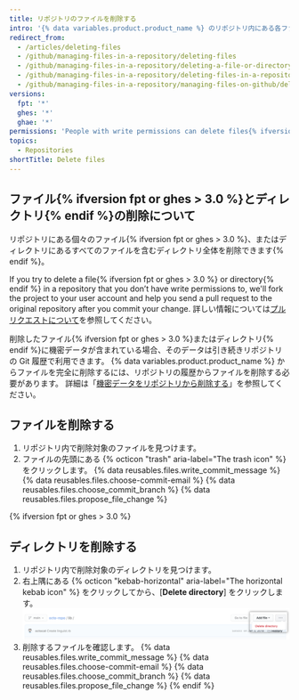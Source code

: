 ```yaml
---
title: リポジトリのファイルを削除する
intro: '{% data variables.product.product_name %} のリポジトリ内にある各ファイル{% ifversion fpt or ghes > 3.0 %}またはディレクトリ全体{% endif %}を削除できます。'
redirect_from:
  - /articles/deleting-files
  - /github/managing-files-in-a-repository/deleting-files
  - /github/managing-files-in-a-repository/deleting-a-file-or-directory
  - /github/managing-files-in-a-repository/deleting-files-in-a-repository
  - /github/managing-files-in-a-repository/managing-files-on-github/deleting-files-in-a-repository
versions:
  fpt: '*'
  ghes: '*'
  ghae: '*'
permissions: 'People with write permissions can delete files{% ifversion fpt or ghes > 3.0 %} or directories{% endif %} in a repository.'
topics:
  - Repositories
shortTitle: Delete files
---
```


## ファイル{% ifversion fpt or ghes > 3.0 %}とディレクトリ{% endif %}の削除について

リポジトリにある個々のファイル{% ifversion fpt or ghes > 3.0 %}、またはディレクトリにあるすべてのファイルを含むディレクトリ全体を削除できます{% endif %}。

If you try to delete a file{% ifversion fpt or ghes > 3.0 %} or directory{% endif %} in a repository that you don’t have write permissions to, we'll fork the project to your user account and help you send a pull request to the original repository after you commit your change. 詳しい情報については[プルリクエストについて](/github/collaborating-with-issues-and-pull-requests/about-pull-requests)を参照してください。

削除したファイル{% ifversion fpt or ghes > 3.0 %}またはディレクトリ{% endif %}に機密データが含まれている場合、そのデータは引き続きリポジトリの Git 履歴で利用できます。 {% data variables.product.product_name %} からファイルを完全に削除するには、リポジトリの履歴からファイルを削除する必要があります。 詳細は「[機密データをリポジトリから削除する](/github/authenticating-to-github/removing-sensitive-data-from-a-repository)」を参照してください。

## ファイルを削除する

1. リポジトリ内で削除対象のファイルを見つけます。
2. ファイルの先頭にある {% octicon "trash" aria-label="The trash icon" %}をクリックします。
{% data reusables.files.write_commit_message %}
{% data reusables.files.choose-commit-email %}
{% data reusables.files.choose_commit_branch %}
{% data reusables.files.propose_file_change %}

{% ifversion fpt or ghes > 3.0 %}
## ディレクトリを削除する

1. リポジトリ内で削除対象のディレクトリを見つけます。
1. 右上隅にある {% octicon "kebab-horizontal" aria-label="The horizontal kebab icon" %} をクリックしてから、[**Delete directory**] をクリックします。 ![ディレクトリを削除するボタン](/assets/images/help/repository/delete-directory-button.png)
1. 削除するファイルを確認します。
{% data reusables.files.write_commit_message %}
{% data reusables.files.choose-commit-email %}
{% data reusables.files.choose_commit_branch %}
{% data reusables.files.propose_file_change %}
{% endif %}

